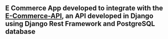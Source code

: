 ## E Commerce App developed to integrate with the [E-Commerce-API](https://github.com/Eadwulf/e-commerce-API), an API developed in Django using Django Rest Framework and PostgreSQL database

